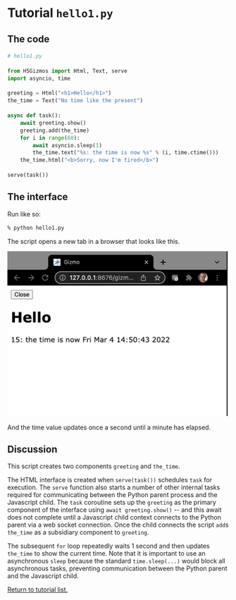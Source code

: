 

# Tutorial `hello1.py`

## The code

```Python
# hello1.py

from H5Gizmos import Html, Text, serve
import asyncio, time

greeting = Html("<h1>Hello</h1>")
the_time = Text("No time like the present")

async def task():
    await greeting.show()
    greeting.add(the_time)
    for i in range(60):
        await asyncio.sleep(1)
        the_time.text("%s: the time is now %s" % (i, time.ctime()))
    the_time.html("<b>Sorry, now I'm tired</b>")

serve(task())
```

## The interface

Run like so:

```bash
% python hello1.py
```

The script opens a new tab in a browser that looks like this.

<img src="hello1.png">

And the time value updates once a second until a minute has elapsed.


## Discussion

This script creates two components `greeting` and `the_time`.

The HTML interface is created when `serve(task())` schedules `task` for execution.
The `serve` function also starts a number of other internal tasks required for
communicating between the Python parent process and the Javascript child.
The `task` coroutine sets up the `greeting` as the primary component of the interface
using `await greeting.show()` -- and this await does not complete until a Javascript
child context connects to the Python parent via a web socket connection.
Once the child connects the script `add`s `the_time` as a subsidiary component to `greeting`.

The subsequent `for` loop repeatedly waits 1 second and then updates `the_time` to show the current
time.  Note that it is important to use an asynchronous `sleep` because the standard `time.sleep(...)`
would block all asynchronous tasks, preventing communication between the Python parent
and the Javascript child.


<a href="README.md">Return to tutorial list.</a>
